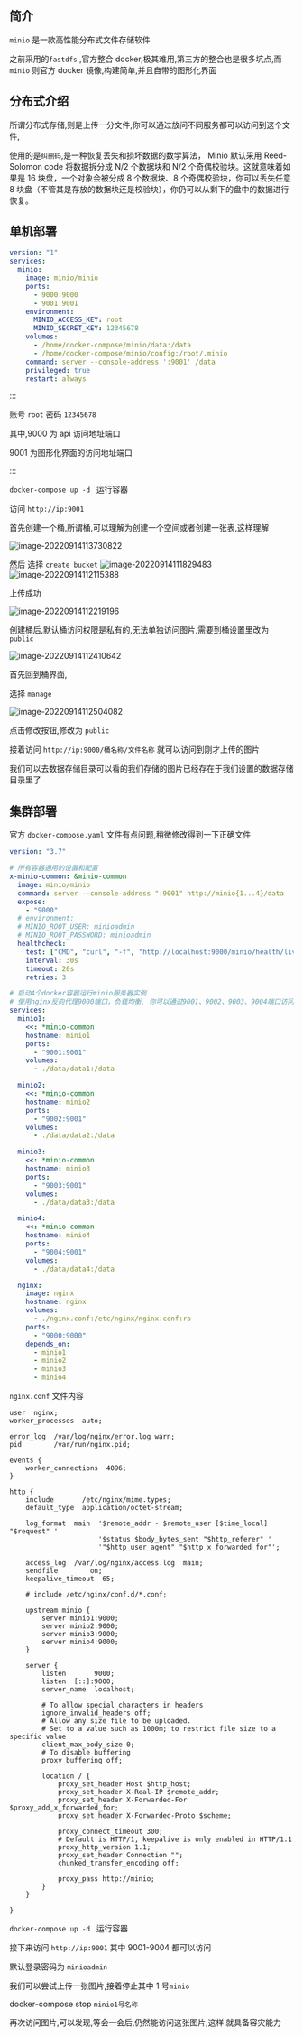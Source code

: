 ## 简介

`minio` 是一款高性能分布式文件存储软件

之前采用的`fastdfs` ,官方整合 docker,极其难用,第三方的整合也是很多坑点,而`minio` 则官方 docker 镜像,构建简单,并且自带的图形化界面

## 分布式介绍

所谓分布式存储,则是上传一分文件,你可以通过放问不同服务都可以访问到这个文件,

使用的是`纠删码`,是一种恢复丢失和损坏数据的数学算法， Minio 默认采用 Reed-Solomon code 将数据拆分成 N/2 个数据块和 N/2 个奇偶校验块。这就意味着如果是 16 块盘，一个对象会被分成 8 个数据块、8 个奇偶校验块，你可以丢失任意 8 块盘（不管其是存放的数据块还是校验块），你仍可以从剩下的盘中的数据进行恢复。

## 单机部署

```yaml
version: "1"
services:
  minio:
    image: minio/minio
    ports:
      - 9000:9000
      - 9001:9001
    environment:
      MINIO_ACCESS_KEY: root
      MINIO_SECRET_KEY: 12345678
    volumes:
      - /home/docker-compose/minio/data:/data
      - /home/docker-compose/minio/config:/root/.minio
    command: server --console-address ':9001' /data
    privileged: true
    restart: always
```

:::

账号 `root` 密码 `12345678`

其中,9000 为 api 访问地址端口

9001 为图形化界面的访问地址端口

:::

`docker-compose up -d ` 运行容器

访问 `http://ip:9001`

首先创建一个桶,所谓桶,可以理解为创建一个空间或者创建一张表,这样理解

![image-20220914113730822](minio安装.assets/image-20220914113730822.png)

然后 选择 `create bucket`
![image-20220914111829483](minio安装.assets/image-20220914111829483.png)
![image-20220914112115388](minio安装.assets/image-20220914112115388.png)

上传成功

![image-20220914112219196](minio安装.assets/image-20220914112219196.png)

创建桶后,默认桶访问权限是私有的,无法单独访问图片,需要到桶设置里改为 `public`

![image-20220914112410642](minio安装.assets/image-20220914112410642.png)

首先回到桶界面,

选择 `manage`

![image-20220914112504082](minio安装.assets/image-20220914112504082.png)

点击修改按钮,修改为 `public`

接着访问 `http://ip:9000/桶名称/文件名称` 就可以访问到刚才上传的图片

我们可以去数据存储目录可以看的我们存储的图片已经存在于我们设置的数据存储目录里了

## 集群部署

官方 `docker-compose.yaml` 文件有点问题,稍微修改得到一下正确文件

```yaml
version: "3.7"

# 所有容器通用的设置和配置
x-minio-common: &minio-common
  image: minio/minio
  command: server --console-address ":9001" http://minio{1...4}/data
  expose:
    - "9000"
  # environment:
  # MINIO_ROOT_USER: minioadmin
  # MINIO_ROOT_PASSWORD: minioadmin
  healthcheck:
    test: ["CMD", "curl", "-f", "http://localhost:9000/minio/health/live"]
    interval: 30s
    timeout: 20s
    retries: 3

# 启动4个docker容器运行minio服务器实例
# 使用nginx反向代理9000端口，负载均衡, 你可以通过9001、9002、9003、9004端口访问它们的web console
services:
  minio1:
    <<: *minio-common
    hostname: minio1
    ports:
      - "9001:9001"
    volumes:
      - ./data/data1:/data

  minio2:
    <<: *minio-common
    hostname: minio2
    ports:
      - "9002:9001"
    volumes:
      - ./data/data2:/data

  minio3:
    <<: *minio-common
    hostname: minio3
    ports:
      - "9003:9001"
    volumes:
      - ./data/data3:/data

  minio4:
    <<: *minio-common
    hostname: minio4
    ports:
      - "9004:9001"
    volumes:
      - ./data/data4:/data

  nginx:
    image: nginx
    hostname: nginx
    volumes:
      - ./nginx.conf:/etc/nginx/nginx.conf:ro
    ports:
      - "9000:9000"
    depends_on:
      - minio1
      - minio2
      - minio3
      - minio4
```

`nginx.conf` 文件内容

```
user  nginx;
worker_processes  auto;

error_log  /var/log/nginx/error.log warn;
pid        /var/run/nginx.pid;

events {
    worker_connections  4096;
}

http {
    include       /etc/nginx/mime.types;
    default_type  application/octet-stream;

    log_format  main  '$remote_addr - $remote_user [$time_local] "$request" '
                      '$status $body_bytes_sent "$http_referer" '
                      '"$http_user_agent" "$http_x_forwarded_for"';

    access_log  /var/log/nginx/access.log  main;
    sendfile        on;
    keepalive_timeout  65;

    # include /etc/nginx/conf.d/*.conf;

    upstream minio {
        server minio1:9000;
        server minio2:9000;
        server minio3:9000;
        server minio4:9000;
    }

    server {
        listen       9000;
        listen  [::]:9000;
        server_name  localhost;

        # To allow special characters in headers
        ignore_invalid_headers off;
        # Allow any size file to be uploaded.
        # Set to a value such as 1000m; to restrict file size to a specific value
        client_max_body_size 0;
        # To disable buffering
        proxy_buffering off;

        location / {
            proxy_set_header Host $http_host;
            proxy_set_header X-Real-IP $remote_addr;
            proxy_set_header X-Forwarded-For $proxy_add_x_forwarded_for;
            proxy_set_header X-Forwarded-Proto $scheme;

            proxy_connect_timeout 300;
            # Default is HTTP/1, keepalive is only enabled in HTTP/1.1
            proxy_http_version 1.1;
            proxy_set_header Connection "";
            chunked_transfer_encoding off;

            proxy_pass http://minio;
        }
    }

}

```

`docker-compose up -d ` 运行容器

接下来访问 `http://ip:9001` 其中 9001-9004 都可以访问

默认登录密码为 `minioadmin`

我们可以尝试上传一张图片,接着停止其中 1 号`minio`

docker-compose stop `minio1号名称`

再次访问图片,可以发现,等会一会后,仍然能访问这张图片,这样 就具备容灾能力
